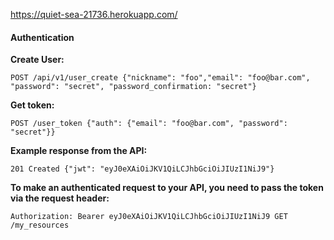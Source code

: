 https://quiet-sea-21736.herokuapp.com/

#### Authentication

**Create User:**

`POST /api/v1/user_create {"nickname": "foo","email": "foo@bar.com", "password": "secret", "password_confirmation: "secret"}`

**Get token:**

`POST /user_token
 {"auth": {"email": "foo@bar.com", "password": "secret"}}`

**Example response from the API:**

`201 Created
 {"jwt": "eyJ0eXAiOiJKV1QiLCJhbGciOiJIUzI1NiJ9"}`
 
**To make an authenticated request to your API, you need to pass the token via the request header:**
 
`Authorization: Bearer eyJ0eXAiOiJKV1QiLCJhbGciOiJIUzI1NiJ9
 GET /my_resources`
  
